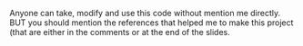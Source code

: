 Anyone can take, modify and use this code without mention me directly.
BUT you should mention the references that helped me to make this project (that
are either in the comments or at the end of the slides.
